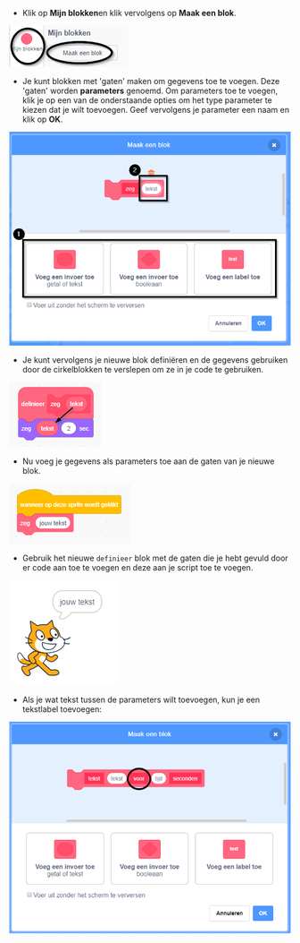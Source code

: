 + Klik op **Mijn blokken**en klik vervolgens op **Maak een blok**.

![Mijn blokken](images/my-blocks-annotated.png)

+ Je kunt blokken met 'gaten' maken om gegevens toe te voegen. Deze 'gaten' worden **parameters** genoemd. Om parameters toe te voegen, klik je op een van de onderstaande opties om het type parameter te kiezen dat je wilt toevoegen. Geef vervolgens je parameter een naam en klik op **OK**.

![Maak een nieuw blok met parameters](images/parameter-create-annotated.png)

+ Je kunt vervolgens je nieuwe blok definiëren en de gegevens gebruiken door de cirkelblokken te verslepen om ze in je code te gebruiken.

![Maak een nieuw blok met parameters](images/parameter-define-annotated.png)

+ Nu voeg je gegevens als parameters toe aan de gaten van je nieuwe blok.

![Gebruik een nieuw blok met parameters](images/parameter-use.png)

+ Gebruik het nieuwe `definieer` blok met de gaten die je hebt gevuld door er code aan toe te voegen en deze aan je script toe te voegen.

![Test een nieuw blok met parameters](images/parameter-test.png)

+ Als je wat tekst tussen de parameters wilt toevoegen, kun je een tekstlabel toevoegen:

![Maak een nieuw blok met parameters](images/parameter-label-text-annotated.png)